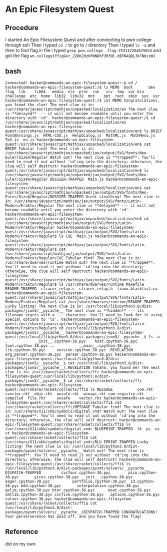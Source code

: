 
# An Epic Filesystem Quest

## Procedure
I started An Epic Filesystem Quest and after connecting to pwn college through ssh
Then i typed `cd /` to go to / directory
Then i typed `ls -a` and
then to find flag in file i typed `grep pwn.college .flag-253112264625024`
and got the flag `wn.college{YfiqGxr_2ZHK29zHFWNDhf3RfQl.dBTN4QDL3kTN0czW}`

## bash
`Connected!
hacker@commands~an-epic-filesystem-quest:~$ cd /
hacker@commands~an-epic-filesystem-quest:/$ ls
MEMO  boot       dev  flag  lib    lib64   media  nix  proc  run   srv  tmp  var
bin   challenge  etc  home  lib32  libx32  mnt    opt  root  sbin  sys  usr
hacker@commands~an-epic-filesystem-quest:/$ cat MEMO
Congratulations, you found the clue!
The next clue is in: /usr/share/javascript/mathjax/unpacked/localization/en
The next clue is **delayed** --- it will not become readable until you enter the directory with 'cd'.
hacker@commands~an-epic-filesystem-quest:/$ cd /usr/share/javascript/mathjax/unpacked/localization/en
hacker@commands~an-epic-filesystem-quest:/usr/share/javascript/mathjax/unpacked/localization/en$ ls
BRIEF  FontWarnings.js  HTML-CSS.js  HelpDialog.js  MathML.js  MathMenu.js  TeX.js  en.js
hacker@commands~an-epic-filesystem-quest:/usr/share/javascript/mathjax/unpacked/localization/en$ cat BRIEF
Tubular find!
The next clue is in: /usr/share/javascript/mathjax/unpacked/jax/output/SVG/fonts/Neo-Euler/Size4/Regular
Watch out! The next clue is **trapped**. You'll need to read it out without 'cd'ing into the directory; otherwise, the clue will self destruct!
hacker@commands~an-epic-filesystem-quest:/usr/share/javascript/mathjax/unpacked/localization/en$ ls /usr/share/javascript/mathjax/unpacked/jax/output/SVG/fonts/Neo-Euler/Size4/Regular
DOSSIER-TRAPPED  Main.js
hacker@commands~an-epic-filesystem-quest:/usr/share/javascript/mathjax/unpacked/localization/en$ cat /usr/share/javascript/mathjax/unpacked/jax/output/SVG/fonts/Neo-Euler/Size4/Regular/DOSSIER-TRAPPED
Great sleuthing!
The next clue is in: /usr/share/javascript/mathjax/jax/output/SVG/fonts/Latin-Modern/Fraktur/Regular
The next clue is **delayed** --- it will not become readable until you enter the directory with 'cd'.
hacker@commands~an-epic-filesystem-quest:/usr/share/javascript/mathjax/unpacked/localization/en$ cd /usr/share/javascript/mathjax/jax/output/SVG/fonts/Latin-Modern/Fraktur/Regular
hacker@commands~an-epic-filesystem-quest:/usr/share/javascript/mathjax/jax/output/SVG/fonts/Latin-Modern/Fraktur/Regular$ ls
CUE  Main.js
hacker@commands~an-epic-filesystem-quest:/usr/share/javascript/mathjax/jax/output/SVG/fonts/Latin-Modern/Fraktur/Regular$ cat /usr/share/javascript/mathjax/jax/output/SVG/fonts/Latin-Modern/Fraktur/Regular/CUE
Tubular find!
The next clue is in: /usr/share/dwarves/runtime
Watch out! The next clue is **trapped**. You'll need to read it out without 'cd'ing into the directory; otherwise, the clue will self destruct!
hacker@commands~an-epic-filesystem-quest:/usr/share/javascript/mathjax/jax/output/SVG/fonts/Latin-Modern/Fraktur/Regular$ ls /usr/share/dwarves/runtime
Makefile  README-TRAPPED  ctracer_relay.c  ctracer_relay.h  linux.blacklist.cu
hacker@commands~an-epic-filesystem-quest:/usr/share/javascript/mathjax/jax/output/SVG/fonts/Latin-Modern/Fraktur/Regular$ cat /usr/share/dwarves/runtime/README-TRAPPED
Lucky listing!
The next clue is in: /usr/local/lib/python3.8/dist-packages/json5/__pycache__
The next clue is **hidden** --- its filename starts with a '.' character. You'll need to look for it using special options to 'ls'.
hacker@commands~an-epic-filesystem-quest:/usr/share/javascript/mathjax/jax/output/SVG/fonts/Latin-Modern/Fraktur/Regular$ cd /usr/local/lib/python3.8/dist-packages/json5/__pycache__
hacker@commands~an-epic-filesystem-quest:/usr/local/lib/python3.8/dist-packages/json5/__pycache__$ ls -a
.            __init__.cpython-38.pyc    host.cpython-38.pyc    tool.cpython-38.pyc
..           __main__.cpython-38.pyc    lib.cpython-38.pyc     version.cpython-38.pyc
.REVELATION  arg_parser.cpython-38.pyc  parser.cpython-38.pyc
hacker@commands~an-epic-filesystem-quest:/usr/local/lib/python3.8/dist-packages/json5/__pycache__$ cat /usr/local/lib/python3.8/dist-packages/json5/__pycache__/.REVELATION
Yahaha, you found me!
The next clue is in: /usr/share/racket/collects/ffi
hacker@commands~an-epic-filesystem-quest:/usr/local/lib/python3.8/dist-packages/json5/__pycache__$ cd /usr/share/racket/collects/ffi
hacker@commands~an-epic-filesystem-quest:/usr/share/racket/collects/ffi$ ls
MESSAGE           com.rkt   cvector.rkt  objc.rkt  unsafe.rkt  winapi.rkt
com-registry.rkt  compiled  file.rkt     unsafe    vector.rkt
hacker@commands~an-epic-filesystem-quest:/usr/share/racket/collects/ffi$ cat /usr/share/racket/collects/ffi/MESSAGE
Tubular find!
The next clue is in: /usr/share/X11/xkb/symbols/digital_vndr
Watch out! The next clue is **trapped**. You'll need to read it out without 'cd'ing into the directory; otherwise, the clue will self destruct!
hacker@commands~an-epic-filesystem-quest:/usr/share/racket/collects/ffi$ ls /usr/share/X11/xkb/symbols/digital_vndr
BLUEPRINT-TRAPPED  lk  pc  us  vt
hacker@commands~an-epic-filesystem-quest:/usr/share/racket/collects/ffi$ cat /usr/share/X11/xkb/symbols/digital_vndr/BLU
EPRINT-TRAPPED
Lucky listing!
The next clue is in: /usr/local/lib/python3.8/dist-packages/pysmt/solvers/__pycache__
Watch out! The next clue is **trapped**. You'll need to read it out without 'cd'ing into the directory; otherwise, the clue will self destruct!
hacker@commands~an-epic-filesystem-quest:/usr/share/racket/collects/ffi$ ls /usr/local/lib/python3.8/dist-packages/pysmt/solvers/__pycache__
DISPATCH-TRAPPED         cvcfour.cpython-38.pyc        pico.cpython-38.pyc       yices.cpython-38.pyc
__init__.cpython-38.pyc  eager.cpython-38.pyc          portfolio.cpython-38.pyc  z3.cpython-38.pyc
bdd.cpython-38.pyc       interpolation.cpython-38.pyc  qelim.cpython-38.pyc
btor.cpython-38.pyc      msat.cpython-38.pyc           smtlib.cpython-38.pyc
cvcfive.cpython-38.pyc   options.cpython-38.pyc        solver.cpython-38.pyc
hacker@commands~an-epic-filesystem-quest:/usr/share/racket/collects/ffi$ cat /usr/local/lib/python3.8/dist-packages/pysmt/solvers/__pycache__/DISPATCH-TRAPPED
CONGRATULATIONS! Your perserverence has paid off, and you have found the flag!`

## Reference
did on my own
